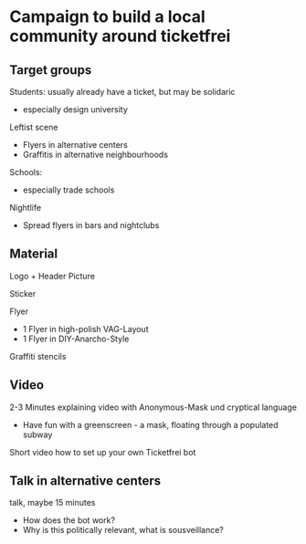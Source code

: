# Campaign to build a local community around ticketfrei

## Target groups

Students: usually already have a ticket, but may be solidaric
* especially design university

Leftist scene
* Flyers in alternative centers
* Graffitis in alternative neighbourhoods

Schools: 
* especially trade schools

Nightlife
* Spread flyers in bars and nightclubs

## Material

Logo + Header Picture

Sticker

Flyer
* 1 Flyer in high-polish VAG-Layout
* 1 Flyer in DIY-Anarcho-Style

Graffiti stencils

## Video

2-3 Minutes explaining video with Anonymous-Mask und cryptical language
* Have fun with a greenscreen - a mask, floating through a populated subway

Short video how to set up your own Ticketfrei bot

## Talk in alternative centers

talk, maybe 15 minutes
* How does the bot work?
* Why is this politically relevant, what is sousveillance?
